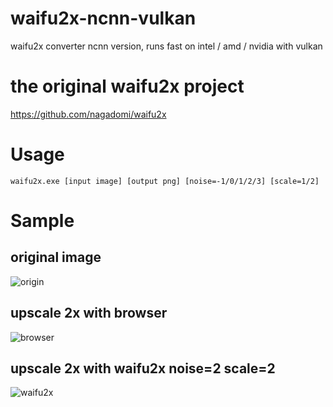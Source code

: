 # waifu2x-ncnn-vulkan
waifu2x converter ncnn version, runs fast on intel / amd / nvidia with vulkan

# the original waifu2x project
https://github.com/nagadomi/waifu2x

# Usage
```
waifu2x.exe [input image] [output png] [noise=-1/0/1/2/3] [scale=1/2]
```

# Sample
## original image
![origin](https://raw.githubusercontent.com/nihui/waifu2x-ncnn-vulkan/master/0.jpg)
## upscale 2x with browser
![browser](https://raw.githubusercontent.com/nihui/waifu2x-ncnn-vulkan/master/1.png)
## upscale 2x with waifu2x noise=2 scale=2
![waifu2x](https://raw.githubusercontent.com/nihui/waifu2x-ncnn-vulkan/master/2.png)

